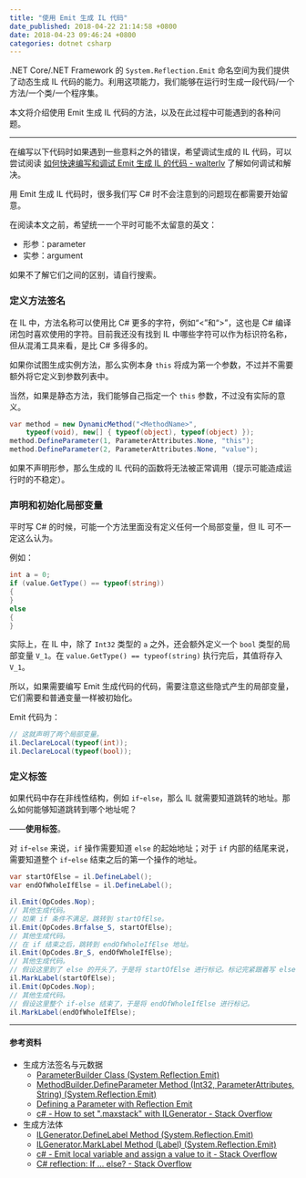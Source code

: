 ```yaml
---
title: "使用 Emit 生成 IL 代码"
date_published: 2018-04-22 21:14:58 +0800
date: 2018-04-23 09:46:24 +0800
categories: dotnet csharp
---
```


.NET Core/.NET Framework 的 `System.Reflection.Emit` 命名空间为我们提供了动态生成 IL 代码的能力。利用这项能力，我们能够在运行时生成一段代码/一个方法/一个类/一个程序集。

本文将介绍使用 Emit 生成 IL 代码的方法，以及在此过程中可能遇到的各种问题。

---

在编写以下代码时如果遇到一些意料之外的错误，希望调试生成的 IL 代码，可以尝试阅读 [如何快速编写和调试 Emit 生成 IL 的代码 - walterlv](https://walterlv.github.io/post/how-to-quickly-write-emit-code.html) 了解如何调试和解决。

<div id="toc"></div>

用 Emit 生成 IL 代码时，很多我们写 C# 时不会注意到的问题现在都需要开始留意。

在阅读本文之前，希望统一一个平时可能不太留意的英文：

- 形参：parameter
- 实参：argument

如果不了解它们之间的区别，请自行搜索。

### 定义方法签名

在 IL 中，方法名称可以使用比 C# 更多的字符，例如“<”和“>”，这也是 C# 编译闭包时喜欢使用的字符。目前我还没有找到 IL 中哪些字符可以作为标识符名称，但从混淆工具来看，是比 C# 多得多的。

如果你试图生成实例方法，那么实例本身 `this` 将成为第一个参数，不过并不需要额外将它定义到参数列表中。

当然，如果是静态方法，我们能够自己指定一个 `this` 参数，不过没有实际的意义。

```csharp
var method = new DynamicMethod("<MethodName>",
    typeof(void), new[] { typeof(object), typeof(object) });
method.DefineParameter(1, ParameterAttributes.None, "this");
method.DefineParameter(2, ParameterAttributes.None, "value");
```

如果不声明形参，那么生成的 IL 代码的函数将无法被正常调用（提示可能造成运行时的不稳定）。

### 声明和初始化局部变量

平时写 C# 的时候，可能一个方法里面没有定义任何一个局部变量，但 IL 可不一定这么认为。

例如：

```csharp
int a = 0;
if (value.GetType() == typeof(string))
{
}
else
{
}
```

实际上，在 IL 中，除了 `Int32` 类型的 `a` 之外，还会额外定义一个 `bool` 类型的局部变量 `V_1`。在 `value.GetType() == typeof(string)` 执行完后，其值将存入 `V_1`。

所以，如果需要编写 Emit 生成代码的代码，需要注意这些隐式产生的局部变量，它们需要和普通变量一样被初始化。

Emit 代码为：

```csharp
// 这就声明了两个局部变量。
il.DeclareLocal(typeof(int));
il.DeclareLocal(typeof(bool));
```

### 定义标签

如果代码中存在非线性结构，例如 `if`-`else`，那么 IL 就需要知道跳转的地址。那么如何能够知道跳转到哪个地址呢？

——**使用标签**。

对 `if`-`else` 来说，`if` 操作需要知道 `else` 的起始地址；对于 `if` 内部的结尾来说，需要知道整个 `if`-`else` 结束之后的第一个操作的地址。

```csharp
var startOfElse = il.DefineLabel();
var endOfWholeIfElse = il.DefineLabel();

il.Emit(OpCodes.Nop);
// 其他生成代码。
// 如果 if 条件不满足，跳转到 startOfElse。
il.Emit(OpCodes.Brfalse_S, startOfElse);
// 其他生成代码。
// 在 if 结束之后，跳转到 endOfWholeIfElse 地址。
il.Emit(OpCodes.Br_S, endOfWholeIfElse);
// 其他生成代码。
// 假设这里到了 else 的开头了，于是将 startOfElse 进行标记。标记完紧跟着写 else 部分的代码。
il.MarkLabel(startOfElse);
il.Emit(OpCodes.Nop);
// 其他生成代码。
// 假设这里整个 if-else 结束了，于是将 endOfWholeIfElse 进行标记。
il.MarkLabel(endOfWholeIfElse);
```

---

#### 参考资料

+ 生成方法签名与元数据
    - [ParameterBuilder Class (System.Reflection.Emit)](https://msdn.microsoft.com/en-us/library/system.reflection.emit.parameterbuilder(v=vs.110).aspx)
    - [MethodBuilder.DefineParameter Method (Int32, ParameterAttributes, String) (System.Reflection.Emit)](https://msdn.microsoft.com/en-us/library/system.reflection.emit.methodbuilder.defineparameter(v=vs.110).aspx)
    - [Defining a Parameter with Reflection Emit](https://msdn.microsoft.com/en-us/library/9zksbcwc(v=vs.100).aspx)
    - [c# - How to set ".maxstack" with ILGenerator - Stack Overflow](https://stackoverflow.com/questions/33656409/how-to-set-maxstack-with-ilgenerator?utm_medium=organic&utm_source=google_rich_qa&utm_campaign=google_rich_qa)
+ 生成方法体
    - [ILGenerator.DefineLabel Method (System.Reflection.Emit)](https://msdn.microsoft.com/en-us/library/system.reflection.emit.ilgenerator.definelabel(v=vs.110).aspx)
    - [ILGenerator.MarkLabel Method (Label) (System.Reflection.Emit)](https://msdn.microsoft.com/en-us/library/system.reflection.emit.ilgenerator.marklabel(v=vs.110).aspx)
    - [c# - Emit local variable and assign a value to it - Stack Overflow](https://stackoverflow.com/questions/15278566/emit-local-variable-and-assign-a-value-to-it?utm_medium=organic&utm_source=google_rich_qa&utm_campaign=google_rich_qa)
    - [C# reflection: If ... else? - Stack Overflow](https://stackoverflow.com/questions/11139241/c-sharp-reflection-if-else?utm_medium=organic&utm_source=google_rich_qa&utm_campaign=google_rich_qa)
